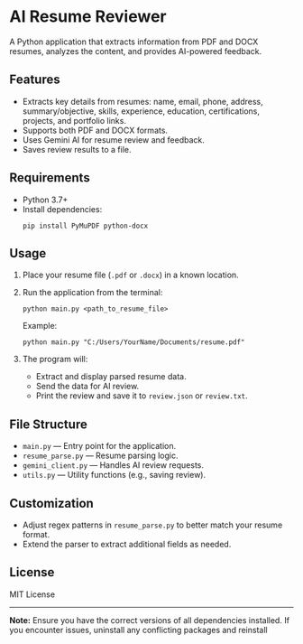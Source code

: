 # AI Resume Reviewer

A Python application that extracts information from PDF and DOCX resumes, analyzes the content, and provides AI-powered feedback.

## Features

- Extracts key details from resumes: name, email, phone, address, summary/objective, skills, experience, education, certifications, projects, and portfolio links.
- Supports both PDF and DOCX formats.
- Uses Gemini AI for resume review and feedback.
- Saves review results to a file.

## Requirements

- Python 3.7+
- Install dependencies:
  ```
  pip install PyMuPDF python-docx
  ```

## Usage

1. Place your resume file (`.pdf` or `.docx`) in a known location.
2. Run the application from the terminal:
   ```
   python main.py <path_to_resume_file>
   ```
   Example:
   ```
   python main.py "C:/Users/YourName/Documents/resume.pdf"
   ```

3. The program will:
   - Extract and display parsed resume data.
   - Send the data for AI review.
   - Print the review and save it to `review.json` or `review.txt`.

## File Structure

- `main.py` — Entry point for the application.
- `resume_parse.py` — Resume parsing logic.
- `gemini_client.py` — Handles AI review requests.
- `utils.py` — Utility functions (e.g., saving review).

## Customization

- Adjust regex patterns in `resume_parse.py` to better match your resume format.
- Extend the parser to extract additional fields as needed.

## License

MIT License

---

**Note:** Ensure you have the correct versions of all dependencies installed. If you encounter issues, uninstall any conflicting packages and reinstall
